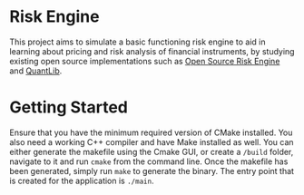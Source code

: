 # Risk Engine
This project aims to simulate a basic functioning risk engine to aid in learning about pricing and risk analysis of financial instruments, by studying existing open source implementations such as [Open Source Risk Engine](https://github.com/OpenSourceRisk/Engine) and [QuantLib](https://www.quantlib.org/reference/index.html). 

# Getting Started
Ensure that you have the minimum required version of CMake installed. You also need a working C++ compiler and have Make installed as well. You can either generate the makefile using the Cmake GUI, or create a `/build` folder, navigate to it and run `cmake` from the command line. Once the makefile has been generated, simply run `make` to generate the binary. The entry point that is created for the application is `./main`.


